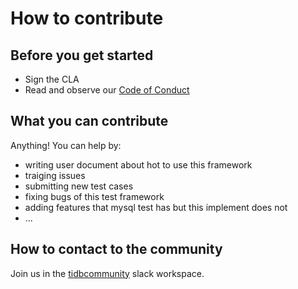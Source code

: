 # How to contribute

## Before you get started

- Sign the CLA
- Read and observe our [Code of Conduct](https://github.com/pingcap/community/blob/master/CODE_OF_CONDUCT.md)

## What you can contribute

Anything! You can help by:

- writing user document about hot to use this framework
- traiging issues
- submitting new test cases
- fixing bugs of this test framework
- adding features that mysql test has but this implement does not
- ...

## How to contact to the community

Join us in the [tidbcommunity](https://join.slack.com/t/tidbcommunity/shared_invite/enQtNzc0MzI4ODExMDc4LWYwYmIzMjZkYzJiNDUxMmZlN2FiMGJkZjAyMzQ5NGU0NGY0NzI3NTYwMjAyNGQ1N2I2ZjAxNzc1OGUwYWM0NzE) slack workspace.
